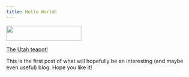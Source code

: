 ```yaml
---
title: Hello World!
---
```


<img align="middle" width="200" height="40"
src="https://upload.wikimedia.org/wikipedia/commons/thumb/5/5f/Utah_teapot_simple_2.png/2560px-Utah_teapot_simple_2.png">

[The Utah teapot!](https://en.wikipedia.org/wiki/Utah_teapot)

This is the first post of what will hopefully be an interesting (and maybe even useful) blog. Hope you like it!
